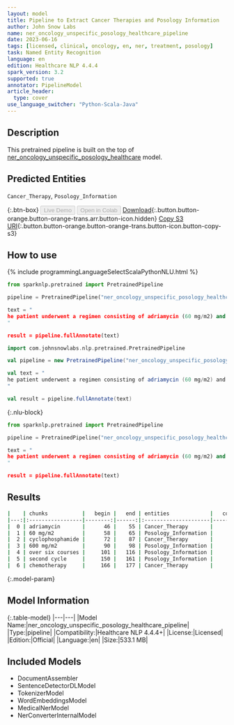 ```yaml
---
layout: model
title: Pipeline to Extract Cancer Therapies and Posology Information
author: John Snow Labs
name: ner_oncology_unspecific_posology_healthcare_pipeline
date: 2023-06-16
tags: [licensed, clinical, oncology, en, ner, treatment, posology]
task: Named Entity Recognition
language: en
edition: Healthcare NLP 4.4.4
spark_version: 3.2
supported: true
annotator: PipelineModel
article_header:
  type: cover
use_language_switcher: "Python-Scala-Java"
---
```


## Description

This pretrained pipeline is built on the top of [ner_oncology_unspecific_posology_healthcare](https://nlp.johnsnowlabs.com/2023/01/11/ner_oncology_unspecific_posology_healthcare_en.html) model.

## Predicted Entities

`Cancer_Therapy`, `Posology_Information`



{:.btn-box}
<button class="button button-orange" disabled>Live Demo</button>
<button class="button button-orange" disabled>Open in Colab</button>
[Download](https://s3.amazonaws.com/auxdata.johnsnowlabs.com/clinical/models/ner_oncology_unspecific_posology_healthcare_pipeline_en_4.4.4_3.2_1686957886825.zip){:.button.button-orange.button-orange-trans.arr.button-icon.hidden}
[Copy S3 URI](s3://auxdata.johnsnowlabs.com/clinical/models/ner_oncology_unspecific_posology_healthcare_pipeline_en_4.4.4_3.2_1686957886825.zip){:.button.button-orange.button-orange-trans.button-icon.button-copy-s3}

## How to use

<div class="tabs-box" markdown="1">
{% include programmingLanguageSelectScalaPythonNLU.html %}

```python
from sparknlp.pretrained import PretrainedPipeline

pipeline = PretrainedPipeline("ner_oncology_unspecific_posology_healthcare_pipeline", "en", "clinical/models")

text = "
he patient underwent a regimen consisting of adriamycin (60 mg/m2) and cyclophosphamide (600 mg/m2) over six courses. She is currently receiving his second cycle of chemotherapy and is in good overall condition.
"

result = pipeline.fullAnnotate(text)
```
```scala
import com.johnsnowlabs.nlp.pretrained.PretrainedPipeline

val pipeline = new PretrainedPipeline("ner_oncology_unspecific_posology_healthcare_pipeline", "en", "clinical/models")

val text = "
he patient underwent a regimen consisting of adriamycin (60 mg/m2) and cyclophosphamide (600 mg/m2) over six courses. She is currently receiving his second cycle of chemotherapy and is in good overall condition.
"

val result = pipeline.fullAnnotate(text)
```

{:.nlu-block}
```python
from sparknlp.pretrained import PretrainedPipeline

pipeline = PretrainedPipeline("ner_oncology_unspecific_posology_healthcare_pipeline", "en", "clinical/models")

text = "
he patient underwent a regimen consisting of adriamycin (60 mg/m2) and cyclophosphamide (600 mg/m2) over six courses. She is currently receiving his second cycle of chemotherapy and is in good overall condition.
"

result = pipeline.fullAnnotate(text)
```
</div>

## Results

```bash
|    | chunks           |   begin |   end | entities             |   confidence |
|---:|:-----------------|--------:|------:|:---------------------|-------------:|
|  0 | adriamycin       |      46 |    55 | Cancer_Therapy       |     0.9999   |
|  1 | 60 mg/m2         |      58 |    65 | Posology_Information |     0.807    |
|  2 | cyclophosphamide |      72 |    87 | Cancer_Therapy       |     0.9998   |
|  3 | 600 mg/m2        |      90 |    98 | Posology_Information |     0.9566   |
|  4 | over six courses |     101 |   116 | Posology_Information |     0.689833 |
|  5 | second cycle     |     150 |   161 | Posology_Information |     0.9906   |
|  6 | chemotherapy     |     166 |   177 | Cancer_Therapy       |     0.9997   |
```

{:.model-param}
## Model Information

{:.table-model}
|---|---|
|Model Name:|ner_oncology_unspecific_posology_healthcare_pipeline|
|Type:|pipeline|
|Compatibility:|Healthcare NLP 4.4.4+|
|License:|Licensed|
|Edition:|Official|
|Language:|en|
|Size:|533.1 MB|

## Included Models

- DocumentAssembler
- SentenceDetectorDLModel
- TokenizerModel
- WordEmbeddingsModel
- MedicalNerModel
- NerConverterInternalModel
